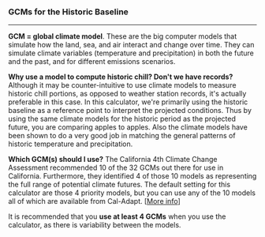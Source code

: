 ### GCMs for the Historic Baseline

---

**GCM = global climate model**. These are the big computer models that simulate how the land, sea, and air interact and change over time. They can simulate climate variables (temperature and precipitation) in both the future and the past, and for different emissions scenarios.

**Why use a model to compute historic chill? Don't we have records?** Although it may be counter-intuitive to use climate models to measure historic chill portions, as opposed to weather station records, it's actually preferable in this case. In this calculator, we're primarily using the historic baseline as a reference point to interpret the projected conditions. Thus by  using the same climate models for the historic period as the projected future, you are comparing apples to apples. Also the climate models have been shown to do a very good job in matching the general patterns of historic temperature and precipitation.

**Which GCM(s) should I use?** The California 4th Climate Change Assessment recommended 10 of the 32 GCMs out there for use in California. Furthermore, they identified 4 of those 10 models as representing the full range of potential climate futures. The default setting for this calculator are those 4 priority models, but you can use any of the 10 models all of which are available from Cal-Adapt. [<a href="https://cal-adapt.org/help/faqs/where-does-caladapt-data-come-from/" target="_blank" rel="noopener">More info</a>]

It is recommended that you **use at least 4 GCMs** when you use the calculator, as there is variability between the models.

